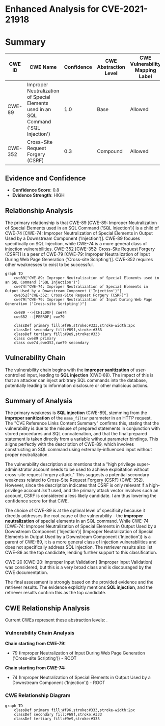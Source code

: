 # Enhanced Analysis for CVE-2021-21918

# Summary
| CWE ID | CWE Name | Confidence | CWE Abstraction Level | CWE Vulnerability Mapping Label | CWE-Vulnerability Mapping Notes |
|---|---|---|---|---|---|
| CWE-89 | Improper Neutralization of Special Elements used in an SQL Command ('SQL Injection') | 1.0 | Base | Allowed | Primary CWE |
| CWE-352 | Cross-Site Request Forgery (CSRF) | 0.3 | Compound | Allowed | Secondary Candidate |

## Evidence and Confidence

*   **Confidence Score:** 0.8
*   **Evidence Strength:** HIGH

## Relationship Analysis
The primary relationship is that CWE-89 [CWE-89: Improper Neutralization of Special Elements used in an SQL Command ('SQL Injection')] is a child of CWE-74 [CWE-74: Improper Neutralization of Special Elements in Output Used by a Downstream Component ('Injection')]. CWE-89 focuses specifically on SQL Injection, while CWE-74 is a more general class of injection vulnerabilities. CWE-352 [CWE-352: Cross-Site Request Forgery (CSRF)] is a peer of CWE-79 [CWE-79: Improper Neutralization of Input During Web Page Generation ('Cross-site Scripting')]. CWE-352 requires other weaknesses to exist to be successful.

```mermaid
graph TD
    cwe89["CWE-89: Improper Neutralization of Special Elements used in an SQL Command ('SQL Injection')"]
    cwe74["CWE-74: Improper Neutralization of Special Elements in Output Used by a Downstream Component ('Injection')"]
    cwe352["CWE-352: Cross-Site Request Forgery (CSRF)"]
    cwe79["CWE-79: Improper Neutralization of Input During Web Page Generation ('Cross-site Scripting')"]
    
    cwe89 -->|CHILDOF| cwe74
    cwe352 --|PEEROF| cwe79
    
    classDef primary fill:#f96,stroke:#333,stroke-width:2px
    classDef secondary fill:#69f,stroke:#333
    classDef tertiary fill:#9e9,stroke:#333
    class cwe89 primary
    class cwe74,cwe352,cwe79 secondary
```

## Vulnerability Chain
The vulnerability chain begins with the **improper sanitization** of user-controlled input, leading to **SQL injection** (CWE-89). The impact of this is that an attacker can inject arbitrary SQL commands into the database, potentially leading to information disclosure or other malicious actions.

## Summary of Analysis
The primary weakness is **SQL injection** (CWE-89), stemming from the **improper sanitization** of the `name_filter` parameter in an HTTP request. The "CVE Reference Links Content Summary" confirms this, stating that the vulnerability is due to the misuse of prepared statements in conjunction with stored procedures and SQL concatenation, and that the final prepared statement is taken directly from a variable without parameter bindings. This aligns perfectly with the description of CWE-89, which involves constructing an SQL command using externally-influenced input without proper neutralization.

The vulnerability description also mentions that a "high privilege super-administrator account needs to be used to achieve exploitation without cross-site request forgery attack." This suggests a potential secondary weakness related to Cross-Site Request Forgery (CSRF) (CWE-352). However, since the description indicates that CSRF is only relevant if a high-privilege account *isn't* used, and the primary attack vector involves such an account, CSRF is considered a less likely candidate. I am thus lowering the confidence score for that CWE.

The choice of CWE-89 is at the optimal level of specificity because it directly addresses the root cause of the vulnerability - the **improper neutralization** of special elements in an SQL command. While CWE-74 [CWE-74: Improper Neutralization of Special Elements in Output Used by a Downstream Component ('Injection')] (Improper Neutralization of Special Elements in Output Used by a Downstream Component ('Injection')) is a parent of CWE-89, it is a more general class of injection vulnerabilities and does not specifically address SQL injection. The retriever results also list CWE-89 as the top candidate, lending further support to this classification.

CWE-20 [CWE-20: Improper Input Validation] (Improper Input Validation) was considered, but this is a very broad class and is discouraged by the CWE documentation.

The final assessment is strongly based on the provided evidence and the retriever results. The evidence explicitly mentions **SQL injection**, and the retriever results confirm this as the top candidate.


## CWE Relationship Analysis

Current CWEs represent these abstraction levels: .


### Vulnerability Chain Analysis

**Chain starting from CWE-79:**
- 79 (Improper Neutralization of Input During Web Page Generation ('Cross-site Scripting')) - ROOT


**Chain starting from CWE-74:**
- 74 (Improper Neutralization of Special Elements in Output Used by a Downstream Component ('Injection')) - ROOT



### CWE Relationship Diagram

```mermaid
graph TD
    classDef primary fill:#f96,stroke:#333,stroke-width:2px
    classDef secondary fill:#69f,stroke:#333
    classDef tertiary fill:#9e9,stroke:#333
```